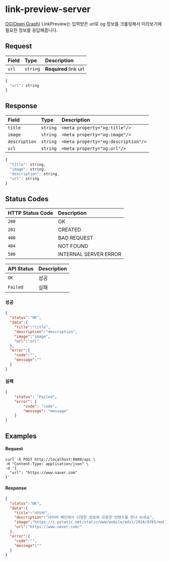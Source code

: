 # link-preview-server

[OG(Open Graph)](https://ogp.me/) LinkPreview는 입력받은 url로 og 정보를 크롤링해서 미리보기에 필요한 정보를 응답해줍니다. 

## Request
| Field | Type | Description |
| :--- | :--- | :--- |
| `url` | `string` | **Required** link url |

```javascript
{
  "url": string
}
```

## Response
| Field | Type | Description |
| :--- | :--- | :--- |
| `title` | `string` | `<meta property="og:title"/>` |
| `image` | `string` | `<meta property="og:image"/>` |
| `description` | `string` | `<meta property="og:description"/>` |
| `url` | `string` | `<meta property="og:url"/>` |

```javascript
{
  "title": string,
  "image": string,
  "description": string,
  "url": string
}
```

## Status Codes
| HTTP Status Code | Description |
| :--- | :---|
| `200` | OK |
| `201` | CREATED |
| `400` | BAD REQUEST |
| `404` | NOT FOUND |
| `500` | INTERNAL SERVER ERROR |

| API Status | Description |
| :--- | :---|
| `OK` | 성공 |
| `Failed` | 실패 |

#### 성공
```json
{
  "status":"OK",
  "data":{
    "title":"title",
    "description":"description",
    "image":"image",
    "url":"url"
  },
  "error":{
    "code":"",
    "message":""
  }
}
```

#### 실패
```json
{
    "status": "Failed",
    "error": {
        "code": "code",
        "message": "message"
    }
}
```

## Examples
#### Request
```http
curl -X POST http://localhost:8080/api \
-H "Content-Type: application/json" \
-d '{
  "url": "https://www.naver.com"
}'
```

#### Response
```json
{
  "status":"OK",
  "data":{
    "title":"네이버",
    "description":"네이버 메인에서 다양한 정보와 유용한 컨텐츠를 만나 보세요",
    "image":"https://s.pstatic.net/static/www/mobile/edit/2016/0705/mobile_212852414260.png",
    "url":"https://www.naver.com/"
  },
  "error":{
    "code":"",
    "message":""
  }
}
```
